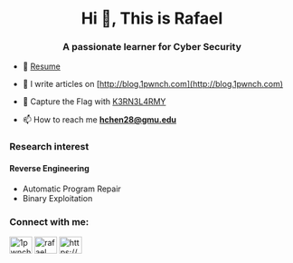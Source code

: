 <h1 align="center">Hi 👋, This is Rafael</h1>
<h3 align="center">A passionate learner for Cyber Security</h3>

- 🎏 [Resume](https://github.com/shinmao/Resume/blob/main/Rafael_resume.pdf)

- 📝 I write articles on [http://blog.1pwnch.com](http://blog.1pwnch.com)

- 🚩 Capture the Flag with [K3RN3L4RMY](https://ctftime.org/team/143202/#.Ya2acOymQB0.link)

- 📫 How to reach me **hchen28@gmu.edu**

<p align="left">
<h3 align="left">Research interest</h3>
<h4>Reverse Engineering</h4>
<ul>
  <li>Automatic Program Repair</li>
  <li>Binary Exploitation</li>
</ul>
</p>

<p align="left">
<h3 align="left">Connect with me:</h3>
<a href="https://twitter.com/1pwnch" target="blank"><img align="center" src="https://cdn.jsdelivr.net/npm/simple-icons@3.0.1/icons/twitter.svg" alt="1pwnch" height="30" width="40" /></a>
<a href="https://www.linkedin.com/in/plz-hash-chen-2019/" target="blank"><img align="center" src="https://cdn.jsdelivr.net/npm/simple-icons@3.0.1/icons/linkedin.svg" alt="rafael chen" height="30" width="40" /></a>
<a href="/https://blog.1pwnch.com/index.xml" target="blank"><img align="center" src="https://cdn.jsdelivr.net/npm/simple-icons@3.0.1/icons/rss.svg" alt="https://blog.1pwnch.com/index.xml" height="30" width="40" /></a>
</p>
